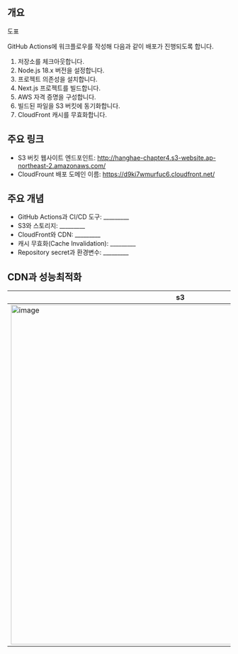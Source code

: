 ## 개요
도표

GitHub Actions에 워크플로우를 작성해 다음과 같이 배포가 진행되도록 합니다.

1. 저장소를 체크아웃합니다.
2. Node.js 18.x 버전을 설정합니다.
3. 프로젝트 의존성을 설치합니다.
4. Next.js 프로젝트를 빌드합니다.
5. AWS 자격 증명을 구성합니다.
6. 빌드된 파일을 S3 버킷에 동기화합니다.
7. CloudFront 캐시를 무효화합니다.

## 주요 링크

- S3 버킷 웹사이트 엔드포인트: http://hanghae-chapter4.s3-website.ap-northeast-2.amazonaws.com/
- CloudFrount 배포 도메인 이름: https://d9ki7wmurfuc6.cloudfront.net/

## 주요 개념

- GitHub Actions과 CI/CD 도구: _________
- S3와 스토리지: _________
- CloudFront와 CDN: _________
- 캐시 무효화(Cache Invalidation): _________
- Repository secret과 환경변수: _________

## CDN과 성능최적화
|s3|cloudfront|
|------|---|
|<img width="765" alt="image" src="https://github.com/user-attachments/assets/18370c7d-7140-41d8-8faf-7836fb84fb23">|<img width="687" alt="image" src="https://github.com/user-attachments/assets/1eb1d28e-761a-413b-b724-227ad544cbd6">|


